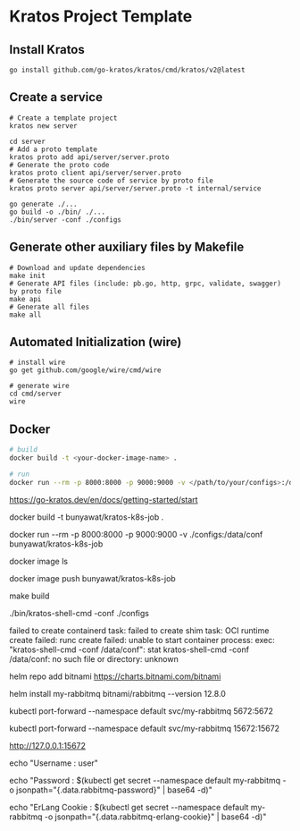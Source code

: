# Kratos Project Template

## Install Kratos
```
go install github.com/go-kratos/kratos/cmd/kratos/v2@latest
```
## Create a service
```
# Create a template project
kratos new server

cd server
# Add a proto template
kratos proto add api/server/server.proto
# Generate the proto code
kratos proto client api/server/server.proto
# Generate the source code of service by proto file
kratos proto server api/server/server.proto -t internal/service

go generate ./...
go build -o ./bin/ ./...
./bin/server -conf ./configs
```
## Generate other auxiliary files by Makefile
```
# Download and update dependencies
make init
# Generate API files (include: pb.go, http, grpc, validate, swagger) by proto file
make api
# Generate all files
make all
```
## Automated Initialization (wire)
```
# install wire
go get github.com/google/wire/cmd/wire

# generate wire
cd cmd/server
wire
```

## Docker
```bash
# build
docker build -t <your-docker-image-name> .

# run
docker run --rm -p 8000:8000 -p 9000:9000 -v </path/to/your/configs>:/data/conf <your-docker-image-name>
```

https://go-kratos.dev/en/docs/getting-started/start


docker build -t bunyawat/kratos-k8s-job . 

docker run --rm -p 8000:8000 -p 9000:9000 -v ./configs:/data/conf bunyawat/kratos-k8s-job

docker image ls

docker image push bunyawat/kratos-k8s-job

make build

./bin/kratos-shell-cmd -conf ./configs


failed to create containerd task: 
failed to create shim task: 
OCI runtime create failed: 
runc create failed: 
unable to start container process: 
exec: "kratos-shell-cmd -conf /data/conf": 
stat kratos-shell-cmd -conf /data/conf: 
no such file or directory: 
unknown


helm repo add bitnami https://charts.bitnami.com/bitnami

helm install my-rabbitmq bitnami/rabbitmq --version 12.8.0

kubectl port-forward --namespace default svc/my-rabbitmq 5672:5672

kubectl port-forward --namespace default svc/my-rabbitmq 15672:15672

http://127.0.0.1:15672

echo "Username      : user"

echo "Password      : $(kubectl get secret --namespace default my-rabbitmq -o jsonpath="{.data.rabbitmq-password}" | base64 -d)"

echo "ErLang Cookie : $(kubectl get secret --namespace default my-rabbitmq -o jsonpath="{.data.rabbitmq-erlang-cookie}" | base64 -d)"

